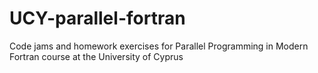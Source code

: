 # UCY-parallel-fortran
Code jams and homework exercises for Parallel Programming in Modern Fortran course at the University of Cyprus
